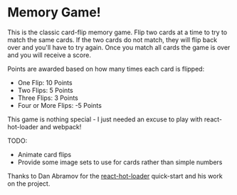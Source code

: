 Memory Game!
============

This is the classic card-flip memory game.  Flip two cards at a time to try to
match the same cards.  If the two cards do not match, they will flip back over
and you'll have to try again.  Once you match all cards the game is over and
you will receive a score.  

Points are awarded based on how many times each card is flipped:

* One Flip: 10 Points
* Two Flips: 5 Points
* Three Flips: 3 Points
* Four or More Flips: -5 Points

This game is nothing special - I just needed an excuse to play with
react-hot-loader and webpack!

TODO:

* Animate card flips
* Provide some image sets to use for cards rather than simple numbers

Thanks to Dan Abramov for the [react-hot-loader](https://github.com/gaearon/react-hot-loader)
quick-start and his work on the project.
